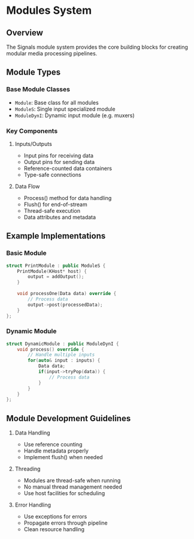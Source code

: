 # Modules System

## Overview
The Signals module system provides the core building blocks for creating modular media processing pipelines.

## Module Types

### Base Module Classes
- `Module`: Base class for all modules
- `ModuleS`: Single input specialized module
- `ModuleDynI`: Dynamic input module (e.g. muxers)

### Key Components
1. Inputs/Outputs
   - Input pins for receiving data
   - Output pins for sending data
   - Reference-counted data containers
   - Type-safe connections

2. Data Flow
   - Process() method for data handling
   - Flush() for end-of-stream
   - Thread-safe execution
   - Data attributes and metadata

## Example Implementations

### Basic Module
```cpp
struct PrintModule : public ModuleS {
    PrintModule(KHost* host) {
        output = addOutput();
    }
    
    void processOne(Data data) override {
        // Process data
        output->post(processedData);
    }
};
```

### Dynamic Module
```cpp
struct DynamicModule : public ModuleDynI {
    void process() override {
        // Handle multiple inputs
        for(auto& input : inputs) {
            Data data;
            if(input->tryPop(data)) {
                // Process data
            }
        }
    }
};
```

## Module Development Guidelines
1. Data Handling
   - Use reference counting
   - Handle metadata properly
   - Implement flush() when needed

2. Threading
   - Modules are thread-safe when running
   - No manual thread management needed
   - Use host facilities for scheduling

3. Error Handling
   - Use exceptions for errors
   - Propagate errors through pipeline
   - Clean resource handling

